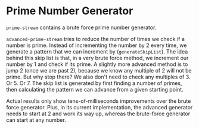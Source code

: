 # Prime Number Generator

`prime-stream` contains a brute force prime number generator.

`advanced-prime-stream` tries to reduce the number of times we check if a number is prime.
Instead of incrementing the number by 2 every time, we generate a pattern that we can increment by (`generateSkipList`).
The idea behind this skip list is that, in a very brute force method, we increment our number by 1 and check if its prime. A slightly more advanced method is to jump 2 (once we are past 2), because we know any multiple of 2 will not be prime. But why stop there? We also don't need to check any multiples of 3. Or 5. Or 7.
The skip list is generated by first finding a number of primes, then calculating the pattern we can advance from a given starting point.


Actual results only show tens-of-milliseconds improvements over the brute force generator. Plus, in its current implementation, the advanced generator needs to start at 2 and work its way up, whereas the brute-force generator can start at any number.
